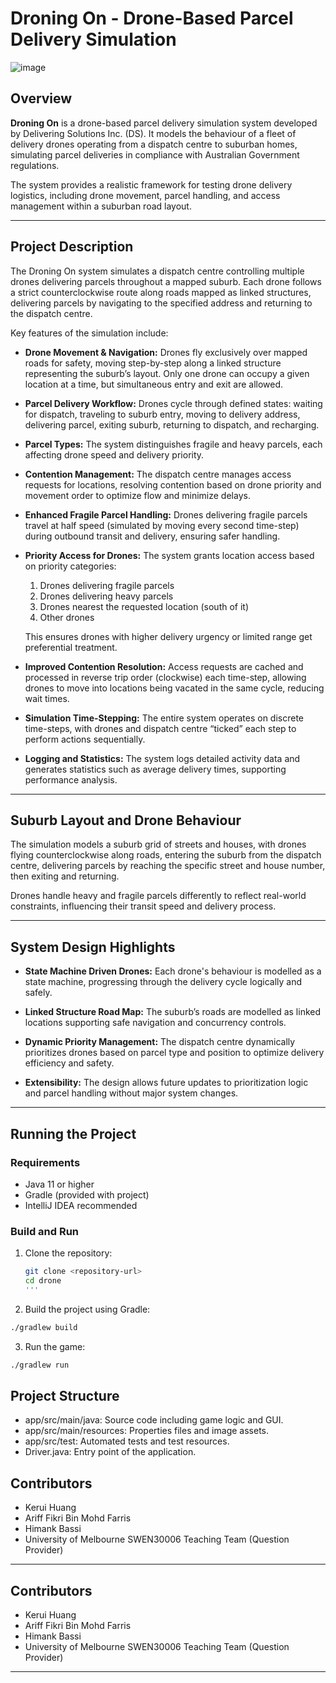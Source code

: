 # Droning On - Drone-Based Parcel Delivery Simulation

![image](https://github.com/user-attachments/assets/8d0cafb5-2044-42f3-9691-dcb500b6fa26)

## Overview

**Droning On** is a drone-based parcel delivery simulation system developed by Delivering Solutions Inc. (DS). It models the behaviour of a fleet of delivery drones operating from a dispatch centre to suburban homes, simulating parcel deliveries in compliance with Australian Government regulations.

The system provides a realistic framework for testing drone delivery logistics, including drone movement, parcel handling, and access management within a suburban road layout.

---

## Project Description

The Droning On system simulates a dispatch centre controlling multiple drones delivering parcels throughout a mapped suburb. Each drone follows a strict counterclockwise route along roads mapped as linked structures, delivering parcels by navigating to the specified address and returning to the dispatch centre.

Key features of the simulation include:

- **Drone Movement & Navigation:** Drones fly exclusively over mapped roads for safety, moving step-by-step along a linked structure representing the suburb’s layout. Only one drone can occupy a given location at a time, but simultaneous entry and exit are allowed.

- **Parcel Delivery Workflow:** Drones cycle through defined states: waiting for dispatch, traveling to suburb entry, moving to delivery address, delivering parcel, exiting suburb, returning to dispatch, and recharging.

- **Parcel Types:** The system distinguishes fragile and heavy parcels, each affecting drone speed and delivery priority.

- **Contention Management:** The dispatch centre manages access requests for locations, resolving contention based on drone priority and movement order to optimize flow and minimize delays.

- **Enhanced Fragile Parcel Handling:** Drones delivering fragile parcels travel at half speed (simulated by moving every second time-step) during outbound transit and delivery, ensuring safer handling.

- **Priority Access for Drones:** The system grants location access based on priority categories:
  1. Drones delivering fragile parcels
  2. Drones delivering heavy parcels
  3. Drones nearest the requested location (south of it)
  4. Other drones

  This ensures drones with higher delivery urgency or limited range get preferential treatment.

- **Improved Contention Resolution:** Access requests are cached and processed in reverse trip order (clockwise) each time-step, allowing drones to move into locations being vacated in the same cycle, reducing wait times.

- **Simulation Time-Stepping:** The entire system operates on discrete time-steps, with drones and dispatch centre “ticked” each step to perform actions sequentially.

- **Logging and Statistics:** The system logs detailed activity data and generates statistics such as average delivery times, supporting performance analysis.

---

## Suburb Layout and Drone Behaviour

The simulation models a suburb grid of streets and houses, with drones flying counterclockwise along roads, entering the suburb from the dispatch centre, delivering parcels by reaching the specific street and house number, then exiting and returning.

Drones handle heavy and fragile parcels differently to reflect real-world constraints, influencing their transit speed and delivery process.

---

## System Design Highlights

- **State Machine Driven Drones:** Each drone's behaviour is modelled as a state machine, progressing through the delivery cycle logically and safely.

- **Linked Structure Road Map:** The suburb’s roads are modelled as linked locations supporting safe navigation and concurrency controls.

- **Dynamic Priority Management:** The dispatch centre dynamically prioritizes drones based on parcel type and position to optimize delivery efficiency and safety.

- **Extensibility:** The design allows future updates to prioritization logic and parcel handling without major system changes.

---
## Running the Project

### Requirements

- Java 11 or higher
- Gradle (provided with project)
- IntelliJ IDEA recommended

### Build and Run

1. Clone the repository:
   ```bash
   git clone <repository-url>
   cd drone
   '''
  2. Build the project using Gradle:
  ```bash
  ./gradlew build
  ```
 3.  Run the game:
```bash
./gradlew run
```
## Project Structure
- app/src/main/java: Source code including game logic and GUI.
- app/src/main/resources: Properties files and image assets.
- app/src/test: Automated tests and test resources.
- Driver.java: Entry point of the application.

## Contributors
- Kerui Huang
- Ariff Fikri Bin Mohd Farris
- Himank Bassi
- University of Melbourne SWEN30006 Teaching Team (Question Provider)
---
## Contributors
- Kerui Huang
- Ariff Fikri Bin Mohd Farris
- Himank Bassi
- University of Melbourne SWEN30006 Teaching Team (Question Provider)
---
